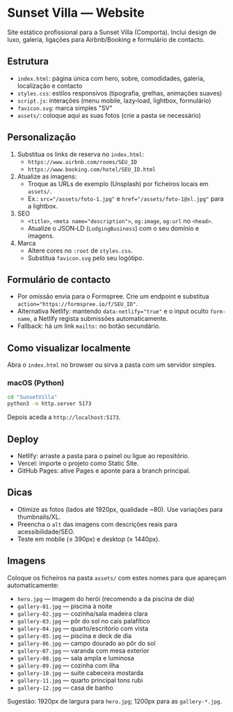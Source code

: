 # Sunset Villa — Website

Site estático profissional para a Sunset Villa (Comporta). Inclui design de luxo, galeria, ligações para Airbnb/Booking e formulário de contacto.

## Estrutura
- `index.html`: página única com hero, sobre, comodidades, galeria, localização e contacto
- `styles.css`: estilos responsivos (tipografia, grelhas, animações suaves)
- `script.js`: interações (menu mobile, lazy‑load, lightbox, formulário)
- `favicon.svg`: marca simples "SV"
- `assets/`: coloque aqui as suas fotos (crie a pasta se necessário)

## Personalização
1. Substitua os links de reserva no `index.html`:
   - `https://www.airbnb.com/rooms/SEU_ID`
   - `https://www.booking.com/hotel/SEU_ID.html`
2. Atualize as imagens:
   - Troque as URLs de exemplo (Unsplash) por ficheiros locais em `assets/`.
   - Ex.: `src="/assets/foto-1.jpg"` e `href="/assets/foto-1@xl.jpg"` para a lightbox.
3. SEO
   - `<title>`, `<meta name="description">`, `og:image`, `og:url` no `<head>`.
   - Atualize o JSON‑LD (`LodgingBusiness`) com o seu domínio e imagens.
4. Marca
   - Altere cores no `:root` de `styles.css`.
   - Substitua `favicon.svg` pelo seu logótipo.

## Formulário de contacto
- Por omissão envia para o Formspree. Crie um endpoint e substitua `action="https://formspree.io/f/SEU_ID"`.
- Alternativa Netlify: mantendo `data-netlify="true"` e o input oculto `form-name`, a Netlify regista submissões automaticamente.
- Fallback: há um link `mailto:` no botão secundário.

## Como visualizar localmente
Abra o `index.html` no browser ou sirva a pasta com um servidor simples.

### macOS (Python)
```bash
cd "SunsetVilla"
python3 -m http.server 5173
```
Depois aceda a `http://localhost:5173`.

## Deploy
- Netlify: arraste a pasta para o painel ou ligue ao repositório.
- Vercel: importe o projeto como Static Site.
- GitHub Pages: ative Pages e aponte para a branch principal.

## Dicas
- Otimize as fotos (lados até 1920px, qualidade ~80). Use variações para thumbnails/XL.
- Preencha o `alt` das imagens com descrições reais para acessibilidade/SEO.
- Teste em mobile (≤ 390px) e desktop (≥ 1440px). 

## Imagens
Coloque os ficheiros na pasta `assets/` com estes nomes para que apareçam automaticamente:

- `hero.jpg` — imagem do herói (recomendo a da piscina de dia)
- `gallery-01.jpg` — piscina à noite
- `gallery-02.jpg` — cozinha/sala madeira clara
- `gallery-03.jpg` — pôr do sol no cais palafítico
- `gallery-04.jpg` — quarto/escritório com vista
- `gallery-05.jpg` — piscina e deck de dia
- `gallery-06.jpg` — campo dourado ao pôr do sol
- `gallery-07.jpg` — varanda com mesa exterior
- `gallery-08.jpg` — sala ampla e luminosa
- `gallery-09.jpg` — cozinha com ilha
- `gallery-10.jpg` — suite cabeceira mostarda
- `gallery-11.jpg` — quarto principal tons rubi
- `gallery-12.jpg` — casa de banho

Sugestão: 1920px de largura para `hero.jpg`; 1200px para as `gallery-*.jpg`. 